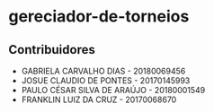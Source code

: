 # gereciador-de-torneios

## Contribuidores
* GABRIELA CARVALHO DIAS - 20180069456
* JOSUE CLAUDIO DE PONTES - 20170145993
* PAULO CÉSAR SILVA DE ARAÚJO - 20180001549
* FRANKLIN LUIZ DA CRUZ - 20170068670
